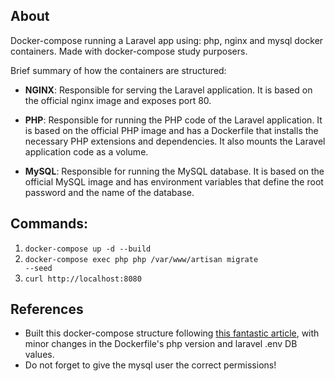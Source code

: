 ## About
Docker-compose running a Laravel app using: php, nginx and mysql docker containers. Made with docker-compose study purposers.
<br/>

Brief summary of how the containers are structured:

* <strong>NGINX</strong>: Responsible for serving the Laravel application. It is based on the official nginx image and exposes port 80.

* <strong>PHP</strong>: Responsible for running the PHP code of the Laravel application. It is based on the official PHP image and has a Dockerfile that installs the necessary PHP extensions and dependencies. It also mounts the Laravel application code as a volume.

* <strong>MySQL</strong>: Responsible for running the MySQL database. It is based on the official MySQL image and has environment variables that define the root password and the name of the database.

## Commands: 
1. <code>docker-compose up -d --build</code>
2. <code>docker-compose exec php php /var/www/artisan migrate --seed</code>
3. <code>curl http://localhost:8080</code>

## References
* Built this docker-compose structure following <a href="https://dev.to/aschmelyun/the-beauty-of-docker-for-local-laravel-development-13c0">this fantastic article</a>, with minor changes in the Dockerfile's php version and laravel .env DB values.
* Do not forget to give the mysql user the correct permissions!
